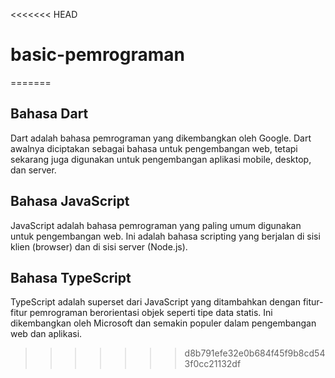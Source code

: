 <<<<<<< HEAD
# basic-pemrograman
=======

## Bahasa Dart
Dart adalah bahasa pemrograman yang dikembangkan oleh Google. Dart awalnya diciptakan sebagai bahasa untuk pengembangan web, tetapi sekarang juga digunakan untuk pengembangan aplikasi mobile, desktop, dan server.

## Bahasa JavaScript
JavaScript adalah bahasa pemrograman yang paling umum digunakan untuk pengembangan web. Ini adalah bahasa scripting yang berjalan di sisi klien (browser) dan di sisi server (Node.js).

## Bahasa TypeScript
TypeScript adalah superset dari JavaScript yang ditambahkan dengan fitur-fitur pemrograman berorientasi objek seperti tipe data statis. Ini dikembangkan oleh Microsoft dan semakin populer dalam pengembangan web dan aplikasi.
>>>>>>> d8b791efe32e0b684f45f9b8cd543f0cc21132df
